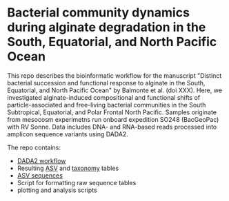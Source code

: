 # Bacterial community dynamics during alginate degradation in the South, Equatorial, and North Pacific Ocean

This repo describes the bioinformatic workflow for the manuscript "Distinct bacterial succession and functional response to alginate in the South, Equatorial, and North Pacific Ocean" by Balmonte et al. (doi XXX). Here, we investigated alginate-induced  compositional and functional shifts of particle-associated and free-living bacterial communities in the South Subtropical, Equatorial, and Polar Frontal North Pacific. Samples originate from mesocosm experimetns run onboard expedition SO248 (BacGeoPac) with RV Sonne. Data includes DNA- and RNA-based reads processed into amplicon sequence variants using DADA2. 

The repo contains:

- [DADA2 workflow](./SO248_DADA2.Rmd)
- Resulting [ASV](./SO248_Alg_seqtab.txt) and [taxonomy](./SO248_Alg_tax.txt) tables
- [ASV sequences](./SO248_Alg_seqtab.txt)
- Script for formatting raw sequence tables
- plotting and analysis scripts

